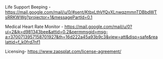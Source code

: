 Life Support Beeping - https://mail.google.com/mail/u/0/#sent/KtbxLthVfQvXLnwqzmmnTDBbdWTsRRKWWg?projector=1&messagePartId=0.1

Medical Heart Rate Monitor - https://mail.google.com/mail/u/0?ui=2&ik=d981343bee&attid=0.2&permmsgid=msg-a:r3700713957158701927&th=16d222a45a93b9c3&view=att&disp=safe&realattid=f_k0frd7nf1

Licensing- https://www.zapsplat.com/license-agreement/
